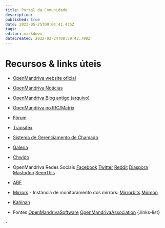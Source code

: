 ```yaml
---
title: Portal da Comunidade
description: 
published: true
date: 2023-05-25T09:04:41.435Z
tags: 
editor: markdown
dateCreated: 2022-03-24T08:59:42.790Z
---
```


# Recursos & links úteis

- [OpenMandriva website oficial](https://www.openmandriva.org)
- [OpenMandriva Notícias](https://www.openmandriva.org/en/news/)
- [OpenMandriva Blog antigo (arquivo)](https://arc.openmandriva.org/blog/)
- [OpenMandriva no IRC/Matrix](/team/chat)
- [Fórum](https://forum.openmandriva.org/)
- [Transifex](https://www.transifex.com/openmandriva/public/)
- [Sistema de Gerenciamento de Chamado](https://github.com/OpenMandrivaAssociation/distribution/issues)
- [Galeria](https://gallery.openmandriva.org/)
- [Chwido](https://chwido.openmandriva.org/meetings/%23openmandriva-cooker/)
- OpenMandriva Redes Sociais
 [Facebook](https://www.facebook.com/OpenMandriva)
 [Twitter](https://twitter.com/OpenMandrivaOrg)
 [Reddit](https://www.reddit.com/r/OpenMandriva/)
 [Diaspora](https://joindiaspora.com/u/openmandriva)
 [Mastodon](https://hostux.social/@OpenMandriva)
 [SeenThis](https://seenthis.net/people/openmandriva)

- [ABF](https://abf.openmandriva.org/)
- [Mirrors](http://mirror.openmandriva.org/README.txt?mirrorlist) - Instância de monitoramento dos mirrors: [Mirrorbits](https://mirror.openmandriva.org/?mirrorstats) [Mirmon](https://mirmon.openmandriva.org/)
- [Kahinah](https://kahinah.rxu.tech/)

- Fontes
 [OpenMandrivaSoftware](https://github.com/OpenMandrivaSoftware/)
 [OpenMandrivaAssociation](https://github.com/OpenMandrivaAssociation/)
{.links-list}

\- 
